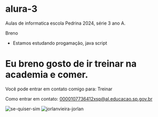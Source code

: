 # alura-3
Aulas de informatica escola Pedrina 2024, série 3 ano A.

Breno

- Estamos estudando progamação, java script

# Eu breno gosto de ir treinar na academia e comer.

Você pode entrar em contato comigo para: Treinar

Como entrar em contato: 0000107736412xsp@al.educacao.sp.gov.br

![se-quiser-sim](https://github.com/iTzBreno1227/alura---3/assets/172309493/f31c86ff-3b83-4ee4-823f-35d30325811a)
![jorlanvieira-jorlan](https://github.com/iTzBreno1227/alura---3/assets/172309493/bd6b6b67-6727-40fe-925a-a1efe1111c3d)
